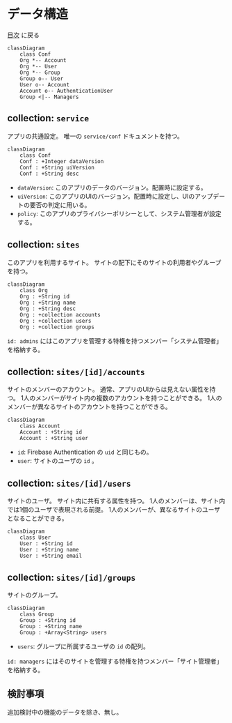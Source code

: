# データ構造

[目次](index.md) に戻る

```mermaid
classDiagram
    class Conf
    Org *-- Account
    Org *-- User
    Org *-- Group
    Group o-- User
    User o-- Account
    Account o-- AuthenticationUser
    Group <|-- Managers
```

## collection: `service`

アプリの共通設定。
唯一の `service/conf` ドキュメントを持つ。

```mermaid
classDiagram
    class Conf
    Conf : +Integer dataVersion
    Conf : +String uiVersion
    Conf : +String desc
```

- `dataVersion`: このアプリのデータのバージョン。配置時に設定する。
- `uiVersion`: このアプリのUIのバージョン。配置時に設定し、UIのアップデートの要否の判定に用いる。
- `policy`: このアプリのプライバシーポリシーとして、システム管理者が設定する。

## collection: `sites`

このアプリを利用するサイト。
サイトの配下にそのサイトの利用者やグループを持つ。

```mermaid
classDiagram
    class Org
    Org : +String id
    Org : +String name
    Org : +String desc
    Org : +collection accounts
    Org : +collection users
    Org : +collection groups
```

`id: admins` にはこのアプリを管理する特権を持つメンバー「システム管理者」を格納する。

## collection: `sites/[id]/accounts`

サイトのメンバーのアカウント。
通常、アプリのUIからは見えない属性を持つ。
1人のメンバーがサイト内の複数のアカウントを持つことができる。
1人のメンバーが異なるサイトのアカウントを持つことができる。

```mermaid
classDiagram
    class Account
    Account : +String id
    Account : +String user
```

- `id`: Firebase Authentication の `uid` と同じもの。
- `user`: サイトのユーザの `id` 。

## collection: `sites/[id]/users`

サイトのユーザ。
サイト内に共有する属性を持つ。
1人のメンバーは、サイト内では1個のユーザで表現される前提。
1人のメンバーが、異なるサイトのユーザとなることができる。

```mermaid
classDiagram
    class User
    User : +String id
    User : +String name
    User : +String email
```

## collection: `sites/[id]/groups`

サイトのグループ。

```mermaid
classDiagram
    class Group
    Group : +String id
    Group : +String name
    Group : +Array<String> users
```

- `users`: グループに所属するユーザの `id` の配列。

`id: managers` にはそのサイトを管理する特権を持つメンバー「サイト管理者」を格納する。

## 検討事項

追加検討中の機能のデータを除き、無し。
